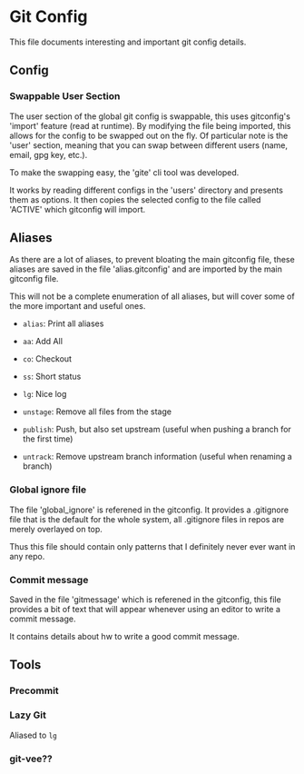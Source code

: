 # Git Config

This file documents interesting and important git config details.

## Config

### Swappable User Section

The user section of the global git config is swappable, this uses gitconfig's 'import' feature (read at runtime).
By modifying the file being imported, this allows for the config to be swapped out on the fly.
Of particular note is the 'user' section, meaning that you can swap between different users (name, email, gpg key, etc.).

To make the swapping easy, the 'gite' cli tool was developed.

It works by reading different configs in the 'users' directory and presents them as options.
It then copies the selected config to the file called 'ACTIVE' which gitconfig will import.

## Aliases

As there are a lot of aliases, to prevent bloating the main gitconfig file, these aliases are saved in the file 'alias.gitconfig' and are imported by the main gitconfig file.

This will not be a complete enumeration of all aliases, but will cover some of the more important and useful ones.

- `alias`: Print all aliases

- `aa`: Add All
- `co`: Checkout
- `ss`: Short status
- `lg`: Nice log
- `unstage`: Remove all files from the stage
- `publish`: Push, but also set upstream (useful when pushing a branch for the first time)
- `untrack`: Remove upstream branch information (useful when renaming a branch)

### Global ignore file

The file 'global_ignore' is referened in the gitconfig.
It provides a .gitignore file that is the default for the whole system, all .gitignore files in repos are merely overlayed on top.

Thus this file should contain only patterns that I definitely never ever want in any repo.

### Commit message

Saved in the file 'gitmessage' which is referened in the gitconfig, this file provides a bit of text that will appear whenever using an editor to write a commit message.

It contains details about hw to write a good commit message.

## Tools

### Precommit

### Lazy Git

Aliased to `lg`

### git-vee??
